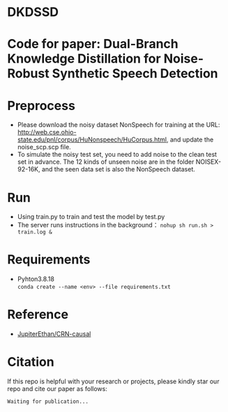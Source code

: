 # DKDSSD

# Code for paper: Dual-Branch Knowledge Distillation for Noise-Robust Synthetic Speech Detection

# Preprocess
* Please download the noisy dataset NonSpeech for training at the URL: http://web.cse.ohio-state.edu/pnl/corpus/HuNonspeech/HuCorpus.html, and update the noise_scp.scp file.
* To simulate the noisy test set, you need to add noise to the clean test set in advance. The 12 kinds of unseen noise are in the folder NOISEX-92-16K, and the seen data set is also the NonSpeech dataset.

# Run
* Using train.py to train and test the model by test.py
* The server runs instructions in the background：
`nohup sh run.sh > train.log &`

# Requirements
+ Pyhton3.8.18 \
`conda create --name <env> --file requirements.txt`

# Reference
* [JupiterEthan/CRN-causal](https://github.com/JupiterEthan/CRN-causal)

# Citation
If this repo is helpful with your research or projects, please kindly star our repo and cite our paper as follows:  
```
Waiting for publication...
```

